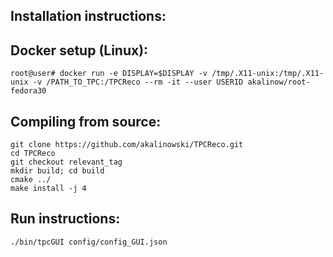 ## Installation instructions:

## Docker setup (Linux):
``
root@user# docker run -e DISPLAY=$DISPLAY -v /tmp/.X11-unix:/tmp/.X11-unix -v /PATH_TO_TPC:/TPCReco --rm -it --user USERID akalinow/root-fedora30
``

## Compiling from source:
```
git clone https://github.com/akalinowski/TPCReco.git
cd TPCReco
git checkout relevant_tag
mkdir build; cd build
cmake ../
make install -j 4
```
## Run instructions:

```
./bin/tpcGUI config/config_GUI.json
```
